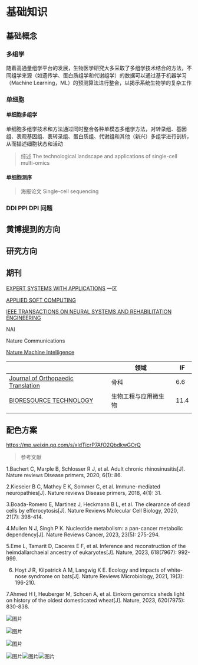 <link rel="stylesheet" type="text/css" href="../../auto-number-title.css" />

# 基础知识
## 基础概念

### 多组学

随着高通量组学平台的发展，生物医学研究大多采取了多组学技术结合的方法，不同组学来源（如遗传学、蛋白质组学和代谢组学）的数据可以通过基于机器学习（Machine Learning，ML）的预测算法进行整合，以揭示系统生物学的复杂工作

### 单细胞

#### 单细胞多组学

单细胞多组学技术和方法通过同时整合各种单模态多组学方法，对转录组、基因组、表观基因组、表转录组、蛋白质组、代谢组和其他（新兴）多组学进行剖析，从而描述细胞状态和活动

> 综述 The technological landscape and applications of single-cell multi-omics

#### 单细胞测序

> 海报论文 Single-cell sequencing

### DDI PPI DPI 问题


## 黄博提到的方向

## 研究方向

## 期刊

[EXPERT SYSTEMS WITH APPLICATIONS](https://www.letpub.com.cn/index.php?page=journalapp&view=detail&journalid=2799) 一区

[APPLIED SOFT COMPUTING](https://www.letpub.com.cn/index.php?page=journalapp&view=detail&journalid=760)

[IEEE TRANSACTIONS ON NEURAL SYSTEMS AND REHABILITATION ENGINEERING](https://www.letpub.com.cn/index.php?page=journalapp&view=detail&journalid=3408)

NAI

Nature Communications

[Nature Machine Intelligence](https://www.letpub.com.cn/index.php?page=journalapp&view=detail&journalid=11172)

|                                                              | 领域                 | IF   |
| ------------------------------------------------------------ | -------------------- | ---- |
| [Journal of Orthopaedic Translation](https://www.letpub.com.cn/index.php?page=journalapp&view=detail&journalid=10445) | 骨科                 | 6.6  |
| [BIORESOURCE TECHNOLOGY](https://www.letpub.com.cn/index.php?page=journalapp&view=detail&journalid=1196) | 生物工程与应用微生物 | 11.4 |
|                                                              |                      |      |



## 配色方案

https://mp.weixin.qq.com/s/xIdTicrP7AfO2QbdkwGOrQ

> 参考文献

1.Bachert C, Marple B, Schlosser R J, et al. Adult chronic rhinosinusitis[J]. Nature reviews Disease primers, 2020, 6(1): 86.

2.Kieseier B C, Mathey E K, Sommer C, et al. Immune-mediated neuropathies[J]. Nature reviews Disease primers, 2018, 4(1): 31.

3.Boada-Romero E, Martinez J, Heckmann B L, et al. The clearance of dead cells by efferocytosis[J]. Nature Reviews Molecular Cell Biology, 2020, 21(7): 398-414.

4.Mullen N J, Singh P K. Nucleotide metabolism: a pan-cancer metabolic dependency[J]. Nature Reviews Cancer, 2023, 23(5): 275-294.

5.Eme L, Tamarit D, Caceres E F, et al. Inference and reconstruction of the heimdallarchaeial ancestry of eukaryotes[J]. Nature, 2023, 618(7967): 992-999.

6. Hoyt J R, Kilpatrick A M, Langwig K E. Ecology and impacts of white-nose syndrome on bats[J]. Nature Reviews Microbiology, 2021, 19(3): 196-210.

7.Ahmed H I, Heuberger M, Schoen A, et al. Einkorn genomics sheds light on history of the oldest domesticated wheat[J]. Nature, 2023, 620(7975): 830-838.

![图片](assets/640.png)

![图片](assets/640.webp)

![图片](assets/640-1716817769760.webp)

![图片](assets/640-1716817805406.webp)![图片](assets/640-1716817840180.webp)![图片](assets/640-1716817871723.webp)



